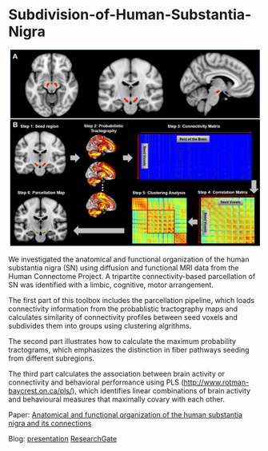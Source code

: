 # Subdivision-of-Human-Substantia-Nigra

![alt text][logo]

[logo]: https://github.com/zhangyu2ustc/Subdivision-of-Human-Substantia-Nigra/blob/master/Figure1_parcellation_scheme.png

We investigated the anatomical and functional organization of the human substantia nigra (SN) using diffusion and functional MRI data from the Human Connectome Project.  A tripartite connectivity-based parcellation of SN was identified with a limbic, cognitive, motor arrangement. 

The first part of this toolbox includes the parcellation pipeline, which loads connectivity information from the probablistic tractography maps and calculates similarity of connectivity profiles between seed voxels and subdivides them into groups using clustering algrithms.

The second part illustrates how to calculate the maximum probability tractograms, which emphasizes the distinction in fiber pathways seeding from different subregions.

The third part calculates the association between brain activity or connectivity and behavioral performance using PLS (http://www.rotman-baycrest.on.ca/pls/), which identifies linear combinations of brain activity and behavioural measures that maximally covary with each other.  

Paper: [Anatomical and functional organization of the human substantia nigra and its connections](https://elifesciences.org/articles/26653)

Blog: [presentation](https://wordpress.com/post/yuzhang2017.wordpress.com/753)
[ResearchGate](https://www.researchgate.net/publication/319250937_Anatomical_and_functional_organization_of_the_human_substantia_Nigra_and_its_connections)
